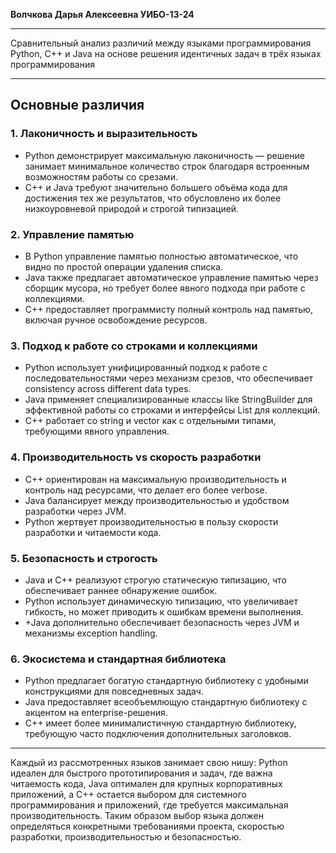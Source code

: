 __**Волчкова Дарья Алексеевна  УИБО-13-24**__
__________________________________________________________
Сравнительный анализ различий между языками программирования Python, C++ и Java на основе решения идентичных задач в трёх языках программирования
__________________________________________________________
##                                                           **Основные различия** 

### 1. Лаконичность и выразительность
* Python демонстрирует максимальную лаконичность — решение занимает минимальное количество строк благодаря встроенным возможностям работы со срезами. 
* C++ и Java требуют значительно большего объёма кода для достижения тех же результатов, что обусловлено их более низкоуровневой природой и строгой типизацией.

### 2. Управление памятью
* В Python управление памятью полностью автоматическое, что видно по простой операции удаления списка.
* Java также предлагает автоматическое управление памятью через сборщик мусора, но требует более явного подхода при работе с коллекциями.
* C++ предоставляет программисту полный контроль над памятью, включая ручное освобождение ресурсов.

### 3. Подход к работе со строками и коллекциями
* Python использует унифицированный подход к работе с последовательностями через механизм срезов, что обеспечивает consistency across different data types.
* Java применяет специализированные классы like StringBuilder для эффективной работы со строками и интерфейсы List для коллекций.
* C++ работает со string и vector как с отдельными типами, требующими явного управления.

### 4. Производительность vs скорость разработки
* C++ ориентирован на максимальную производительность и контроль над ресурсами, что делает его более verbose.
* Java балансирует между производительностью и удобством разработки через JVM.
* Python жертвует производительностью в пользу скорости разработки и читаемости кода.

### 5. Безопасность и строгость
* Java и C++ реализуют строгую статическую типизацию, что обеспечивает раннее обнаружение ошибок.
* Python использует динамическую типизацию, что увеличивает гибкость, но может приводить к ошибкам времени выполнения.
* +Java дополнительно обеспечивает безопасность через JVM и механизмы exception handling.

### 6. Экосистема и стандартная библиотека
* Python предлагает богатую стандартную библиотеку с удобными конструкциями для повседневных задач.
* Java предоставляет всеобъемлющую стандартную библиотеку с акцентом на enterprise-решения.
* C++ имеет более минималистичную стандартную библиотеку, требующую часто подключения дополнительных заголовков.

__________________________________________________________
Каждый из рассмотренных языков занимает свою нишу: Python идеален для быстрого прототипирования и задач, где важна читаемость кода, Java оптимален для крупных корпоративных приложений, а C++ остается выбором для системного программирования и приложений, где требуется максимальная производительность. Таким образом выбор языка должен определяться конкретными требованиями проекта, скоростью разработки, производительностью и безопасностью.

